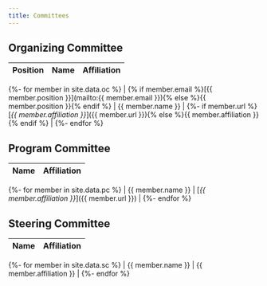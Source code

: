 ```yaml
---
title: Committees
---
```


## Organizing Committee

| Position | Name | Affiliation |
| -------- | ---- | ----------- |
{%- for member in site.data.oc %}
| {% if member.email %}[{{ member.position }}](mailto:{{ member.email }}){% else %}{{ member.position }}{% endif %} | {{ member.name }} | 
{%- if member.url %}[_{{ member.affiliation }}_]({{ member.url }}){% else %}{{ member.affiliation }}{% endif %} |
{%- endfor %}

## Program Committee

| Name | Affiliation |
| ---- | ----------- |
{%- for member in site.data.pc %}
| {{ member.name }} | [_{{ member.affiliation }}_]({{ member.url }}) |
{%- endfor %}

## Steering Committee

| Name | Affiliation |
| ---- | ----------- |
{%- for member in site.data.sc %}
| {{ member.name }} | {{ member.affiliation }} |
{%- endfor %}
